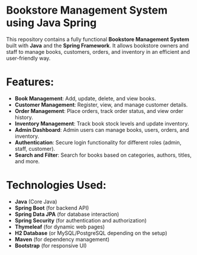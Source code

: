 # Bookstore Management System using Java Spring

This repository contains a fully functional **Bookstore Management System** built with **Java** and the **Spring Framework**. It allows bookstore owners and staff to manage books, customers, orders, and inventory in an efficient and user-friendly way.

# Features:
- **Book Management**: Add, update, delete, and view books.
- **Customer Management**: Register, view, and manage customer details.
- **Order Management**: Place orders, track order status, and view order history.
- **Inventory Management**: Track book stock levels and update inventory.
- **Admin Dashboard**: Admin users can manage books, users, orders, and inventory.
- **Authentication**: Secure login functionality for different roles (admin, staff, customer).
- **Search and Filter**: Search for books based on categories, authors, titles, and more.

# Technologies Used:
- **Java** (Core Java)
- **Spring Boot** (for backend API)
- **Spring Data JPA** (for database interaction)
- **Spring Security** (for authentication and authorization)
- **Thymeleaf** (for dynamic web pages)
- **H2 Database** (or MySQL/PostgreSQL depending on the setup)
- **Maven** (for dependency management)
- **Bootstrap** (for responsive UI)
